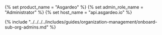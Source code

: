 {% set product_name = "Asgardeo" %}
{% set admin_role_name = "Administrator" %}
{% set host_name = "api.asgardeo.io" %}

{% include "../../../../includes/guides/organization-management/onboard-sub-org-admins.md" %}